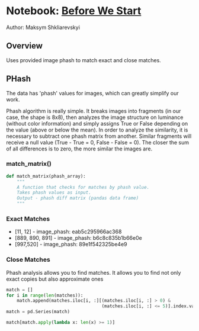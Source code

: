 # Notebook: [Before We Start](https://www.kaggle.com/maksymshkliarevskyi/shopee-before-we-start-eda-phash-baseline)

Author: Maksym Shkliarevskyi

## Overview

Uses provided image phash to match exact and close matches.

## PHash

The data has 'phash' values for images, which can greatly simplify our work.

Phash algorithm is really simple. It breaks images into fragments (in our case, the shape is 8x8), then analyzes the image structure on luminance (without color information) and simply assigns True or False depending on the value (above or below the mean). In order to analyze the similarity, it is necessary to subtract one phash matrix from another. Similar fragments will receive a null value (True - True = 0, False - False = 0). The closer the sum of all differences is to zero, the more similar the images are.

### match_matrix()

```python
def match_matrix(phash_array):
    """
    A function that checks for matches by phash value.
    Takes phash values as input.
    Output - phash diff matrix (pandas data frame)
    """
```

### Exact Matches

- [11, 12] - image_phash: eab5c295966ac368
- [889, 890, 891] - image_phash: b6c8c835b1b66e0e
- [997,520] - image_phash: 89e1f542325be4e9

### Close Matches

Phash analysis allows you to find matches. It allows you to find not only exact copies but also approximate ones

```python
match = []
for i in range(len(matches)):
    match.append(matches.iloc[i, :][(matches.iloc[i, :] > 0) & 
                                    (matches.iloc[i, :] <= 5)].index.values)
match = pd.Series(match)

match[match.apply(lambda x: len(x) >= 1)]
```

